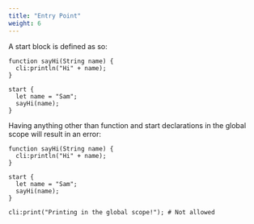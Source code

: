 ```yaml
---
title: "Entry Point"
weight: 6
---
```


A start block is defined as so:
```start
function sayHi(String name) {
  cli:println("Hi" + name);
}

start {
  let name = "Sam";
  sayHi(name);
}
```

Having anything other than function and start declarations in the global scope will result in an error:


```start
function sayHi(String name) {
  cli:println("Hi" + name);
}

start {
  let name = "Sam";
  sayHi(name);
}

cli:print("Printing in the global scope!"); # Not allowed
```
